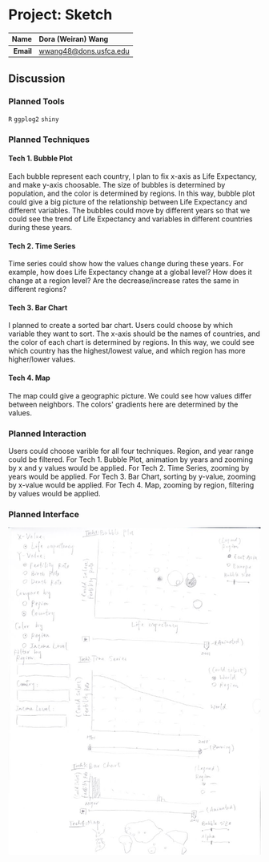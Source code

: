 Project: Sketch
==============================

| **Name**  | Dora (Weiran) Wang  |
|----------:|:-------------|
| **Email** | wwang48@dons.usfca.edu |

## Discussion ##

### Planned Tools ###

`R`
`ggplog2`
`shiny`

### Planned Techniques ###

#### Tech 1. Bubble Plot ####

Each bubble represent each country, I plan to fix x-axis as Life Expectancy, and make y-axis choosable. The size of bubbles is determined by population, and the color is determined by regions. In this way, bubble plot could give a big picture of the relationship between Life Expectancy and different variables. The bubbles could move by different years so that we could see the trend of Life Expectancy and variables in different countries during these years.

#### Tech 2. Time Series ####

Time series could show how the values change during these years. For example, how does Life Expectancy change at a global level? How does it change at a region level? Are the decrease/increase rates the same in different regions?

#### Tech 3. Bar Chart ####

I planned to create a sorted bar chart. Users could choose by which variable they want to sort. The x-axis should be the names of countries, and the color of each chart is determined by regions. In this way, we could see which country has the highest/lowest value, and which region has more higher/lower values.

#### Tech 4. Map ####

The map could give a geographic picture. We could see how values differ between neighbors. The colors' gradients here are determined by the values.

### Planned Interaction ###

Users could choose varible for all four techniques. Region,  and year range could be filtered.
For Tech 1. Bubble Plot, animation by years and zooming by x and y values would be applied.
For Tech 2. Time Series, zooming by years would be applied.
For Tech 3. Bar Chart, sorting by y-value, zooming by x-value would be applied.
For Tech 4. Map, zooming by region, filtering by values would be applied.

### Planned Interface ###

![IMAGE](IMG_0001.jpg)